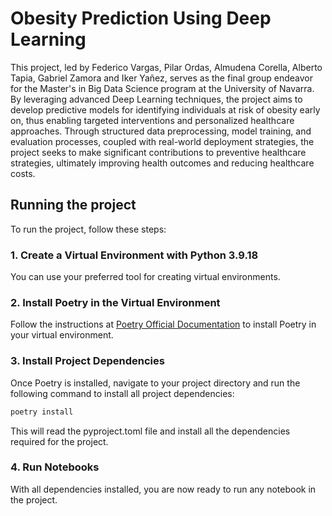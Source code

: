 
# Obesity Prediction Using Deep Learning

This project, led by Federico Vargas, Pilar Ordas, Almudena Corella, Alberto Tapia, Gabriel Zamora and Iker Yañez, serves as the final group endeavor for the Master's in Big Data Science program at the University of Navarra. By leveraging advanced Deep Learning techniques, the project aims to develop predictive models for identifying individuals at risk of obesity early on, thus enabling targeted interventions and personalized healthcare approaches. Through structured data preprocessing, model training, and evaluation processes, coupled with real-world deployment strategies, the project seeks to make significant contributions to preventive healthcare strategies, ultimately improving health outcomes and reducing healthcare costs.

## Running the project

To run the project, follow these steps:

### 1. Create a Virtual Environment with Python 3.9.18

You can use your preferred tool for creating virtual environments.

### 2. Install Poetry in the Virtual Environment

Follow the instructions at [Poetry Official Documentation](https://python-poetry.org/docs/#installing-with-the-official-installer) to install Poetry in your virtual environment.

### 3. Install Project Dependencies

Once Poetry is installed, navigate to your project directory and run the following command to install all project dependencies:

```bash
poetry install
```

This will read the pyproject.toml file and install all the dependencies required for the project.

### 4. Run Notebooks

With all dependencies installed, you are now ready to run any notebook in the project.

